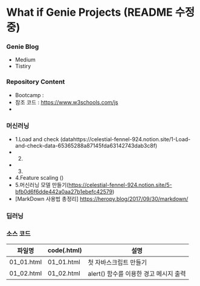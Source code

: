 # What if Genie Projects  (README 수정중)

### Genie Blog
* Medium  
* Tistiry  
### Repository Content
  *  Bootcamp : 
  * 참조 코드 : https://www.w3schools.com/js
  * 
###  머신러닝
  * 1.Load and check (datahttps://celestial-fennel-924.notion.site/1-Load-and-check-data-65365288a87145fda63142743dab3c8f)
  * 2.
  * 3.
  * 4.Feature scaling ()
  * 5.머신러닝 모델 만들기(https://celestial-fennel-924.notion.site/5-bfb0d6f6dde442a0aa27b1ebefc42579)
  * [MarkDown 사용법 총정리] https://heropy.blog/2017/09/30/markdown/

###  딥러닝

### 소스 코드
| 파일명 | code(.html) | 설명 |
|------  |---          |---   |
|01_01.html |01_01.html | 첫 자바스크립트 만들기|
|01_02.html |01_02.html | alert() 함수를 이용한 경고 메시지 출력|
